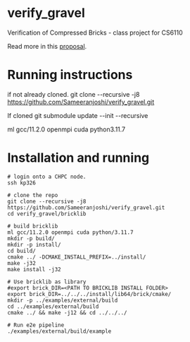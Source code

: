 # verify_gravel
Verification of Compressed Bricks - class project for CS6110

Read more in this [proposal](https://docs.google.com/document/d/1uZaDDlo5LlQEcIfZqqymmbaPRtcTG0j47xhOMQLZwlo/edit?usp=sharing).

# Running instructions
if not already cloned.
git clone --recursive -j8 https://github.com/Sameeranjoshi/verify_gravel.git

If cloned
git submodule update --init --recursive


ml gcc/11.2.0 openmpi cuda python3.11.7

# Installation and running

```
# login onto a CHPC node.
ssh kp326

# clone the repo
git clone --recursive -j8 https://github.com/Sameeranjoshi/verify_gravel.git
cd verify_gravel/bricklib

# build bricklib
ml gcc/11.2.0 openmpi cuda python/3.11.7
mkdir -p build/
mkdir -p install/
cd build/
cmake ../ -DCMAKE_INSTALL_PREFIX=../install/
make -j32
make install -j32

# Use bricklib as library
#export brick_DIR=<PATH TO BRICKLIB INSTALL FOLDER>
export brick_DIR=../../../install/lib64/brick/cmake/
mkdir -p ../examples/external/build
cd ../examples/external/build
cmake ../ && make -j12 && cd ../../../

# Run e2e pipeline
./examples/external/build/example
```